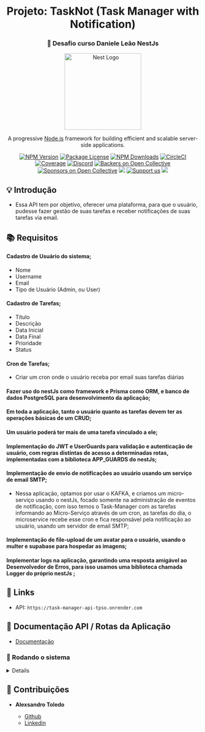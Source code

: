 <h1 align="center"> Projeto: TaskNot (Task Manager with Notification) </h1>

<h3 align="center"> 
	🚀 Desafio curso Daniele Leão NestJs
</h3>

<p align="center">
  <a href="http://nestjs.com/" target="blank"><img src="https://nestjs.com/img/logo-small.svg" width="200" alt="Nest Logo" /></a>
</p>

[circleci-image]: https://img.shields.io/circleci/build/github/nestjs/nest/master?token=abc123def456
[circleci-url]: https://circleci.com/gh/nestjs/nest

  <p align="center">A progressive <a href="http://nodejs.org" target="_blank">Node.js</a> framework for building efficient and scalable server-side applications.</p>
    <p align="center">
<a href="https://www.npmjs.com/~nestjscore" target="_blank"><img src="https://img.shields.io/npm/v/@nestjs/core.svg" alt="NPM Version" /></a>
<a href="https://www.npmjs.com/~nestjscore" target="_blank"><img src="https://img.shields.io/npm/l/@nestjs/core.svg" alt="Package License" /></a>
<a href="https://www.npmjs.com/~nestjscore" target="_blank"><img src="https://img.shields.io/npm/dm/@nestjs/common.svg" alt="NPM Downloads" /></a>
<a href="https://circleci.com/gh/nestjs/nest" target="_blank"><img src="https://img.shields.io/circleci/build/github/nestjs/nest/master" alt="CircleCI" /></a>
<a href="https://coveralls.io/github/nestjs/nest?branch=master" target="_blank"><img src="https://coveralls.io/repos/github/nestjs/nest/badge.svg?branch=master#9" alt="Coverage" /></a>
<a href="https://discord.gg/G7Qnnhy" target="_blank"><img src="https://img.shields.io/badge/discord-online-brightgreen.svg" alt="Discord"/></a>
<a href="https://opencollective.com/nest#backer" target="_blank"><img src="https://opencollective.com/nest/backers/badge.svg" alt="Backers on Open Collective" /></a>
<a href="https://opencollective.com/nest#sponsor" target="_blank"><img src="https://opencollective.com/nest/sponsors/badge.svg" alt="Sponsors on Open Collective" /></a>
  <a href="https://paypal.me/kamilmysliwiec" target="_blank"><img src="https://img.shields.io/badge/Donate-PayPal-ff3f59.svg"/></a>
    <a href="https://opencollective.com/nest#sponsor"  target="_blank"><img src="https://img.shields.io/badge/Support%20us-Open%20Collective-41B883.svg" alt="Support us"></a>
  <a href="https://twitter.com/nestframework" target="_blank"><img src="https://img.shields.io/twitter/follow/nestframework.svg?style=social&label=Follow"></a>
</p>
  <!--[![Backers on Open Collective](https://opencollective.com/nest/backers/badge.svg)](https://opencollective.com/nest#backer)
  [![Sponsors on Open Collective](https://opencollective.com/nest/sponsors/badge.svg)](https://opencollective.com/nest#sponsor)-->

## 💡 Introdução

- Essa API tem por objetivo, oferecer uma plataforma, para que o usuário, pudesse fazer gestão de suas tarefas e receber notificações de suas tarefas via email.

## 📚 Requisitos

#### Cadastro de Usuário do sistema;

- Nome
- Username
- Email
- Tipo de Usuário (Admin, ou User)

#### Cadastro de Tarefas;

- Título
- Descrição
- Data Inicial
- Data Final
- Prioridade
- Status

#### Cron de Tarefas;

- Criar um cron onde o usuário receba por email suas tarefas diárias

#### Fazer uso do nestJs como framework e Prisma como ORM, e banco de dados PostgreSQL para desenvolvimento da aplicação;

#### Em toda a aplicação, tanto o usuário quanto as tarefas devem ter as operações básicas de um CRUD;

#### Um usuário poderá ter mais de uma tarefa vinculado a ele;

#### Implementação do JWT e UserGuards para validação e autenticação de usuário, com regras distintas de acesso a determinadas rotas, implementadas com a biblioteca APP_GUARDS do nestJs;

#### Implementação de envio de notificações ao usuário usando um serviço de email SMTP;

- Nessa aplicação, optamos por usar o KAFKA, e criamos um micro-serviço usando o nestJs, focado somente na administração de eventos de notificação, com isso temos o Task-Manager com as tarefas informando ao Micro-Serviço através de um cron, as tarefas do dia, o microservice recebe esse cron e fica responsável pela notificação ao usuário, usando um servidor de email SMTP;

#### Implementação de file-upload de um avatar para o usuário, usando o multer e supabase para hospedar as imagens;

#### Implementar logs na aplicação, garantindo uma resposta amigável ao Desenvolvedor de Erros, para isso usamos uma biblioteca chamada Logger do próprio nestJs ;

## 💫 Links

- API: `https://task-manager-api-tpso.onrender.com`

## 🚚 Documentação API / Rotas da Aplicação

- [Documentação](https://task-manager-api-tpso.onrender.com/docs)

### 🎲 Rodando o sistema

<Details>

## Clonar o repositório

```bash
git clone https://github.com/toledomg/task-manager-DL.git
```

### 💾 Instale as dependências Backend

```bash
yarn
```

### 💾 Variáveis de Ambiente

- Crie um arquivo .env com o comando abaixo e preencha os dados correspondentes;

```bash
cp .env.example .env
```

### 💾 Migrations

```bash
npx prisma migrate dev
```

### 💾 Rodar servidor local Backend

```bash
yarn start:dev
```

Url API Local: `http://localhost:3015`

</Details>

## 🤝 Contribuições

- **Alexsandro Toledo**

  - [Github](https://github.com/toledomg)
  - [Linkedin](https://www.linkedin.com/in/toledomg/)
